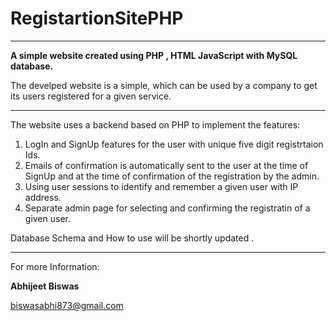 # RegistartionSitePHP

<hr>

**A simple website created using PHP , HTML JavaScript with MySQL database.**

The develped website is a simple, which can be used by a company to get its users registered for a given service.

<hr>

The website uses a backend based on PHP to implement the features:

1. LogIn and SignUp features for the user with unique five digit registrtaion Ids.
2. Emails of confirmation is automatically sent to the user at the time of SignUp and at the time of confirmation of the registration by the admin.
3. Using user sessions to identify and remember a given user with IP address.
4. Separate admin page for selecting and confirming the registratin of a given user.

Database Schema and How to use will be shortly updated .

<hr>

For more Information:

**Abhijeet Biswas**

biswasabhi873@gmail.com

